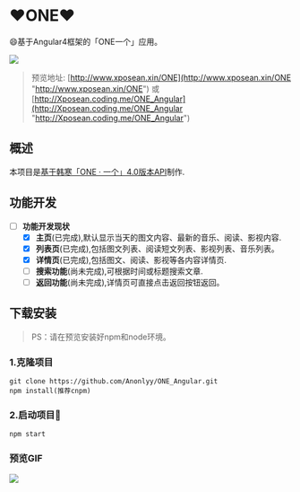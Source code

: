 # :heart:ONE:heart: #
:smile:基于Angular4框架的「ONE一个」应用。

![](https://i.imgur.com/B5MnHm9.png)


> 预览地址:
[http://www.xposean.xin/ONE](http://www.xposean.xin/ONE "http://www.xposean.xin/ONE")
或
[http://Xposean.coding.me/ONE_Angular](http://Xposean.coding.me/ONE_Angular "http://Xposean.coding.me/ONE_Angular")


## 概述 ##
本项目是[基于韩寒「ONE · 一个」4.0版本API](https://github.com/gongph/one-api)制作.

## 功能开发 ##
- [ ] **功能开发现状**
    - [x] **主页**(已完成),默认显示当天的图文内容、最新的音乐、阅读、影视内容.
    - [x] **列表页**(已完成),包括图文列表、阅读短文列表、影视列表、音乐列表。
    - [x] **详情页**(已完成),包括图文、阅读、影视等各内容详情页.
    - [ ] **搜索功能**(尚未完成),可根据时间或标题搜索文章.
    - [ ] **返回功能**(尚未完成),详情页可直接点击返回按钮返回。

## 下载安装 ##

> PS：请在预览安装好npm和node环境。

### 1.克隆项目 ###

	git clone https://github.com/Anonlyy/ONE_Angular.git
	npm install(推荐cnpm)

###	2.启动项目:running: ###
	
	npm start


### 预览GIF
![](https://raw.githubusercontent.com/Anonlyy/ONE_Angular/master/src/assets/demo.gif)
